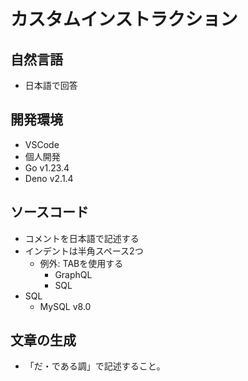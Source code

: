 # カスタムインストラクション

## 自然言語

- 日本語で回答

## 開発環境

- VSCode
- 個人開発
- Go v1.23.4
- Deno v2.1.4

## ソースコード

- コメントを日本語で記述する
- インデントは半角スペース2つ
  - 例外: TABを使用する
    - GraphQL
    - SQL
- SQL
  - MySQL v8.0

## 文章の生成

- 「だ・である調」で記述すること。

